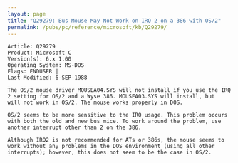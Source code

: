 ```yaml
---
layout: page
title: "Q29279: Bus Mouse May Not Work on IRQ 2 on a 386 with OS/2"
permalink: /pubs/pc/reference/microsoft/kb/Q29279/
---
```


	Article: Q29279
	Product: Microsoft C
	Version(s): 6.x 1.00
	Operating System: MS-DOS
	Flags: ENDUSER |
	Last Modified: 6-SEP-1988
	
	The OS/2 mouse driver MOUSEA04.SYS will not install if you use the IRQ
	2 setting for OS/2 and a Wyse 386. MOUSEA03.SYS will install, but
	will not work in OS/2. The mouse works properly in DOS.
	
	OS/2 seems to be more sensitive to the IRQ usage. This problem occurs
	with both the old and new bus mice. To work around the problem, use
	another interrupt other than 2 on the 386.
	
	Although IRQ2 is not recommended for ATs or 386s, the mouse seems to
	work without any problems in the DOS environment (using all other
	interrupts); however, this does not seem to be the case in OS/2.
